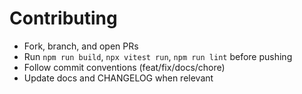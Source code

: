 # Contributing

- Fork, branch, and open PRs
- Run `npm run build`, `npx vitest run`, `npm run lint` before pushing
- Follow commit conventions (feat/fix/docs/chore)
- Update docs and CHANGELOG when relevant
